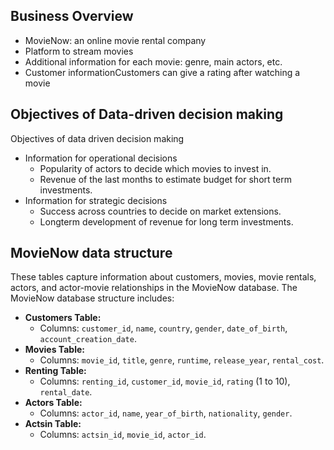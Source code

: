 ## Business Overview 
- MovieNow: an online movie rental company
- Platform to stream movies
- Additional information for each movie: genre, main actors, etc.
- Customer informationCustomers can give a rating after watching a movie

## Objectives of Data-driven decision making
Objectives of data driven decision making
- Information for operational decisions
  - Popularity of actors to decide which movies to invest in.
  - Revenue of the last months to estimate budget for short term investments.
- Information for strategic decisions
  - Success across countries to decide on market extensions.
  - Longterm development of revenue for long term investments.

## MovieNow data structure
These tables capture information about customers, movies, movie rentals, actors, and actor-movie relationships in the MovieNow database. The MovieNow database structure includes:
- **Customers Table:**
  - Columns: `customer_id`, `name`, `country`, `gender`, `date_of_birth`, `account_creation_date`.
- **Movies Table:**
  - Columns: `movie_id`, `title`, `genre`, `runtime`, `release_year`, `rental_cost`.
- **Renting Table:**
  - Columns: `renting_id`, `customer_id`, `movie_id`, `rating` (1 to 10), `rental_date`.
- **Actors Table:**
  - Columns: `actor_id`, `name`, `year_of_birth`, `nationality`, `gender`.
- **Actsin Table:**
  - Columns: `actsin_id`, `movie_id`, `actor_id`.
